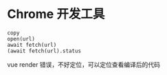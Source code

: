 # Chrome 开发工具

```
copy
open(url)
await fetch(url)
(await fetch(url).status
```

vue render 错误，不好定位，可以定位查看编译后的代码
